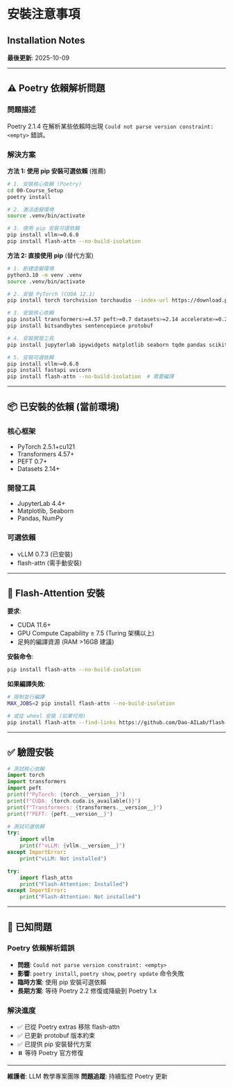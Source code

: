# 安裝注意事項
## Installation Notes

**最後更新**: 2025-10-09

---

## ⚠️ Poetry 依賴解析問題

### 問題描述
Poetry 2.1.4 在解析某些依賴時出現 `Could not parse version constraint: <empty>` 錯誤。

### 解決方案

**方法 1: 使用 pip 安裝可選依賴** (推薦)

```bash
# 1. 安裝核心依賴 (Poetry)
cd 00-Course_Setup
poetry install

# 2. 激活虛擬環境
source .venv/bin/activate

# 3. 使用 pip 安裝可選依賴
pip install vllm>=0.6.0
pip install flash-attn --no-build-isolation
```

**方法 2: 直接使用 pip** (替代方案)

```bash
# 1. 創建虛擬環境
python3.10 -m venv .venv
source .venv/bin/activate

# 2. 安裝 PyTorch (CUDA 12.1)
pip install torch torchvision torchaudio --index-url https://download.pytorch.org/whl/cu121

# 3. 安裝核心依賴
pip install transformers>=4.57 peft>=0.7 datasets>=2.14 accelerate>=0.24
pip install bitsandbytes sentencepiece protobuf

# 4. 安裝開發工具
pip install jupyterlab ipywidgets matplotlib seaborn tqdm pandas scikit-learn

# 5. 安裝可選依賴
pip install vllm>=0.6.0
pip install fastapi uvicorn
pip install flash-attn --no-build-isolation  # 需要編譯
```

---

## 📦 已安裝的依賴 (當前環境)

### 核心框架
- PyTorch 2.5.1+cu121
- Transformers 4.57+
- PEFT 0.7+
- Datasets 2.14+

### 開發工具
- JupyterLab 4.4+
- Matplotlib, Seaborn
- Pandas, NumPy

### 可選依賴
- vLLM 0.7.3 (已安裝)
- flash-attn (需手動安裝)

---

## 🔧 Flash-Attention 安裝

**要求**:
- CUDA 11.6+
- GPU Compute Capability ≥ 7.5 (Turing 架構以上)
- 足夠的編譯資源 (RAM >16GB 建議)

**安裝命令**:
```bash
pip install flash-attn --no-build-isolation
```

**如果編譯失敗**:
```bash
# 限制並行編譯
MAX_JOBS=2 pip install flash-attn --no-build-isolation

# 或從 wheel 安裝 (如果可用)
pip install flash-attn --find-links https://github.com/Dao-AILab/flash-attention/releases
```

---

## ✅ 驗證安裝

```python
# 測試核心依賴
import torch
import transformers
import peft
print(f"PyTorch: {torch.__version__}")
print(f"CUDA: {torch.cuda.is_available()}")
print(f"Transformers: {transformers.__version__}")
print(f"PEFT: {peft.__version__}")

# 測試可選依賴
try:
    import vllm
    print(f"vLLM: {vllm.__version__}")
except ImportError:
    print("vLLM: Not installed")

try:
    import flash_attn
    print("Flash-Attention: Installed")
except ImportError:
    print("Flash-Attention: Not installed")
```

---

## 📝 已知問題

### Poetry 依賴解析錯誤
- **問題**: `Could not parse version constraint: <empty>`
- **影響**: `poetry install`, `poetry show`, `poetry update` 命令失敗
- **臨時方案**: 使用 pip 安裝可選依賴
- **長期方案**: 等待 Poetry 2.2 修復或降級到 Poetry 1.x

### 解決進度
- ✅ 已從 Poetry extras 移除 flash-attn
- ✅ 已更新 protobuf 版本約束
- ✅ 已提供 pip 安裝替代方案
- ⏸️ 等待 Poetry 官方修復

---

**維護者**: LLM 教學專案團隊
**問題追蹤**: 持續監控 Poetry 更新
